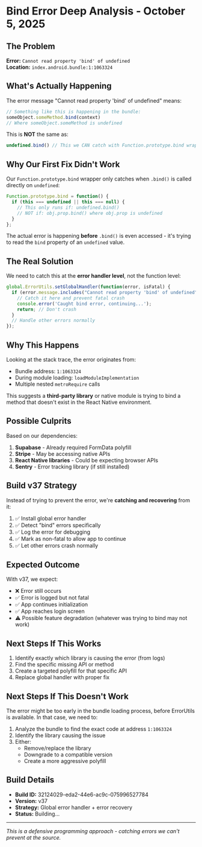 # Bind Error Deep Analysis - October 5, 2025

## The Problem

**Error:** `Cannot read property 'bind' of undefined`  
**Location:** `index.android.bundle:1:1063324`

## What's Actually Happening

The error message "Cannot read property 'bind' of undefined" means:

```javascript
// Something like this is happening in the bundle:
someObject.someMethod.bind(context)
// Where someObject.someMethod is undefined
```

This is **NOT** the same as:
```javascript
undefined.bind() // This we CAN catch with Function.prototype.bind wrapper
```

## Why Our First Fix Didn't Work

Our `Function.prototype.bind` wrapper only catches when `.bind()` is called directly on `undefined`:

```javascript
Function.prototype.bind = function() {
  if (this === undefined || this === null) {
    // This only runs if: undefined.bind()
    // NOT if: obj.prop.bind() where obj.prop is undefined
  }
};
```

The actual error is happening **before** `.bind()` is even accessed - it's trying to read the `bind` property of an `undefined` value.

## The Real Solution

We need to catch this at the **error handler level**, not the function level:

```javascript
global.ErrorUtils.setGlobalHandler(function(error, isFatal) {
  if (error.message.includes("Cannot read property 'bind' of undefined")) {
    // Catch it here and prevent fatal crash
    console.error('Caught bind error, continuing...');
    return; // Don't crash
  }
  // Handle other errors normally
});
```

## Why This Happens

Looking at the stack trace, the error originates from:
- Bundle address: `1:1063324`
- During module loading: `loadModuleImplementation`
- Multiple nested `metroRequire` calls

This suggests a **third-party library** or native module is trying to bind a method that doesn't exist in the React Native environment.

## Possible Culprits

Based on our dependencies:
1. **Supabase** - Already required FormData polyfill
2. **Stripe** - May be accessing native APIs
3. **React Native libraries** - Could be expecting browser APIs
4. **Sentry** - Error tracking library (if still installed)

## Build v37 Strategy

Instead of trying to prevent the error, we're **catching and recovering** from it:

1. ✅ Install global error handler
2. ✅ Detect "bind" errors specifically
3. ✅ Log the error for debugging
4. ✅ Mark as non-fatal to allow app to continue
5. ✅ Let other errors crash normally

## Expected Outcome

With v37, we expect:
- ❌ Error still occurs
- ✅ Error is logged but not fatal
- ✅ App continues initialization
- ✅ App reaches login screen
- ⚠️ Possible feature degradation (whatever was trying to bind may not work)

## Next Steps If This Works

1. Identify exactly which library is causing the error (from logs)
2. Find the specific missing API or method
3. Create a targeted polyfill for that specific API
4. Replace global handler with proper fix

## Next Steps If This Doesn't Work

The error might be too early in the bundle loading process, before ErrorUtils is available. In that case, we need to:

1. Analyze the bundle to find the exact code at address `1:1063324`
2. Identify the library causing the issue
3. Either:
   - Remove/replace the library
   - Downgrade to a compatible version
   - Create a more aggressive polyfill

## Build Details

- **Build ID:** 32124029-eda2-44e6-ac9c-075996527784
- **Version:** v37
- **Strategy:** Global error handler + error recovery
- **Status:** Building...

---

*This is a defensive programming approach - catching errors we can't prevent at the source.*
